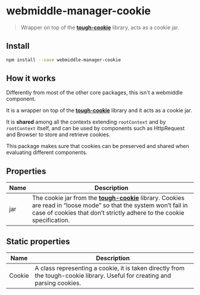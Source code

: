 # webmiddle-manager-cookie

> Wrapper on top of the **[tough-cookie](https://github.com/salesforce/tough-cookie)** library, acts as a
cookie jar.

## Install

```bash
npm install --save webmiddle-manager-cookie
```

## How it works

Differently from most of the other core packages, this isn't a webmiddle component.

It is a wrapper on top of the **[tough-cookie](https://github.com/salesforce/tough-cookie)** library and it acts as a
cookie jar.

It is **shared** among all the contexts extending `rootContext` and by `rootContext` itself,
and can be used by components such as HttpRequest and Browser to store and retrieve cookies.

This package makes sure that cookies can be preserved and shared when
evaluating different components.

## Properties

Name                   | Description
-----------------------|------------------------------------------------------
jar                    | The cookie jar from the **[tough-cookie](https://github.com/salesforce/tough-cookie)** library. Cookies are read in “loose mode” so that the system won’t fail in case of cookies that don’t strictly adhere to the cookie specification.

## Static properties

Name                   | Description
-----------------------|------------------------------------------------------
Cookie                 | A class representing a cookie, it is taken directly from the tough-cookie library. Useful for creating and parsing cookies.

